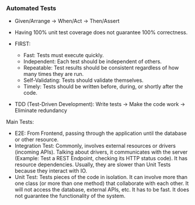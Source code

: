 ### Automated Tests

- Given/Arrange -> When/Act -> Then/Assert
- Having 100% unit test coverage does not guarantee 100% correctness.

- FIRST:
  * Fast: Tests must execute quickly.
  * Independent: Each test should be independent of others.
  * Repeatable: Test results should be consistent regardless of how many times they are run.
  * Self-Validating: Tests should validate themselves.
  * Timely: Tests should be written before, during, or shortly after the code.

- TDD (Test-Driven Development): Write tests -> Make the code work -> Eliminate redundancy

Main Tests:
 * E2E: From Frontend, passing through the application until the database or other resource.
 * Integration Test: Commonly, involves external resources or drivers (incoming APIs). Talking about drivers, it communicates with the server (Example: Test a REST Endpoint, checking its HTTP status code). It has resource dependencies. Usually, they are slower than Unit Tests because they interact with IO.
 * Unit Test: Tests pieces of the code in isolation. It can involve more than one class (or more than one method) that collaborate with each other. It will not access the database, external APIs, etc. It has to be fast. It does not guarantee the functionality of the system.
